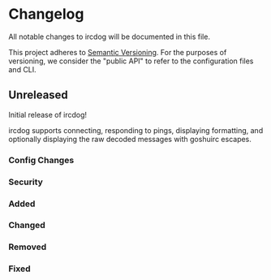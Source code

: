 # Changelog
All notable changes to ircdog will be documented in this file.

This project adheres to [Semantic Versioning](http://semver.org/). For the purposes of versioning, we consider the "public API" to refer to the configuration files and CLI.


## Unreleased
Initial release of ircdog!

ircdog supports connecting, responding to pings, displaying formatting, and optionally displaying the raw decoded messages with goshuirc escapes.


### Config Changes

### Security

### Added

### Changed

### Removed

### Fixed
